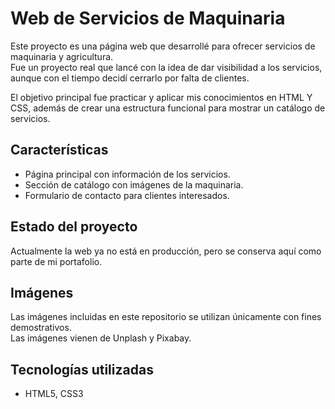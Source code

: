 # Web de Servicios de Maquinaria

Este proyecto es una página web que desarrollé para ofrecer servicios de maquinaria y agricultura.  
Fue un proyecto real que lancé con la idea de dar visibilidad a los servicios, aunque con el tiempo decidí cerrarlo por falta de clientes.  

El objetivo principal fue practicar y aplicar mis conocimientos en HTML Y CSS, además de crear una estructura funcional para mostrar un catálogo de servicios.

## Características
- Página principal con información de los servicios.
- Sección de catálogo con imágenes de la maquinaria.
- Formulario de contacto para clientes interesados.

## Estado del proyecto
Actualmente la web ya no está en producción, pero se conserva aquí como parte de mi portafolio.

## Imágenes
Las imágenes incluidas en este repositorio se utilizan únicamente con fines demostrativos.  
Las imágenes vienen de Unplash y Pixabay.

## Tecnologías utilizadas
- HTML5, CSS3
